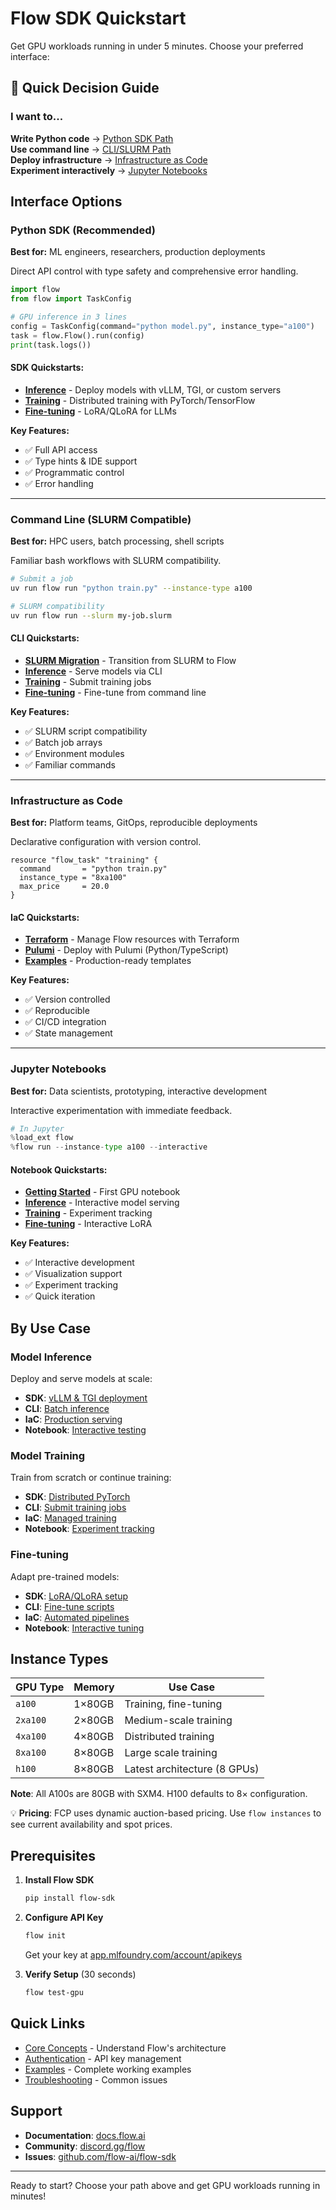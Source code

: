 # Flow SDK Quickstart

Get GPU workloads running in under 5 minutes. Choose your preferred interface:

## 🚀 Quick Decision Guide

### I want to...

**Write Python code** → [Python SDK Path](#python-sdk-recommended)  
**Use command line** → [CLI/SLURM Path](#command-line-slurm-compatible)  
**Deploy infrastructure** → [Infrastructure as Code](#infrastructure-as-code)  
**Experiment interactively** → [Jupyter Notebooks](#jupyter-notebooks)

## Interface Options

### Python SDK (Recommended)
**Best for:** ML engineers, researchers, production deployments

Direct API control with type safety and comprehensive error handling.

```python
import flow
from flow import TaskConfig

# GPU inference in 3 lines
config = TaskConfig(command="python model.py", instance_type="a100")
task = flow.Flow().run(config)
print(task.logs())
```

#### SDK Quickstarts:
- [**Inference**](sdk/inference.md) - Deploy models with vLLM, TGI, or custom servers
- [**Training**](sdk/training.md) - Distributed training with PyTorch/TensorFlow
- [**Fine-tuning**](sdk/fine-tuning.md) - LoRA/QLoRA for LLMs

**Key Features:**
- ✅ Full API access
- ✅ Type hints & IDE support
- ✅ Programmatic control
- ✅ Error handling

---

### Command Line (SLURM Compatible)
**Best for:** HPC users, batch processing, shell scripts

Familiar bash workflows with SLURM compatibility.

```bash
# Submit a job
uv run flow run "python train.py" --instance-type a100

# SLURM compatibility
uv run flow run --slurm my-job.slurm
```

#### CLI Quickstarts:
- [**SLURM Migration**](cli/slurm-migration.md) - Transition from SLURM to Flow
- [**Inference**](cli/inference.md) - Serve models via CLI
- [**Training**](cli/training.md) - Submit training jobs
- [**Fine-tuning**](cli/fine-tuning.md) - Fine-tune from command line

**Key Features:**
- ✅ SLURM script compatibility
- ✅ Batch job arrays
- ✅ Environment modules
- ✅ Familiar commands

---

### Infrastructure as Code
**Best for:** Platform teams, GitOps, reproducible deployments

Declarative configuration with version control.

```hcl
resource "flow_task" "training" {
  command       = "python train.py"
  instance_type = "8xa100"
  max_price     = 20.0
}
```

#### IaC Quickstarts:
- [**Terraform**](iac/terraform.md) - Manage Flow resources with Terraform
- [**Pulumi**](iac/pulumi.md) - Deploy with Pulumi (Python/TypeScript)
- [**Examples**](iac/examples/) - Production-ready templates

**Key Features:**
- ✅ Version controlled
- ✅ Reproducible
- ✅ CI/CD integration
- ✅ State management

---

### Jupyter Notebooks
**Best for:** Data scientists, prototyping, interactive development

Interactive experimentation with immediate feedback.

```python
# In Jupyter
%load_ext flow
%flow run --instance-type a100 --interactive
```

#### Notebook Quickstarts:
- [**Getting Started**](notebook/getting-started.ipynb) - First GPU notebook
- [**Inference**](notebook/inference.ipynb) - Interactive model serving
- [**Training**](notebook/training.ipynb) - Experiment tracking
- [**Fine-tuning**](notebook/fine-tuning.ipynb) - Interactive LoRA

**Key Features:**
- ✅ Interactive development
- ✅ Visualization support
- ✅ Experiment tracking
- ✅ Quick iteration

## By Use Case

### Model Inference
Deploy and serve models at scale:
- **SDK**: [vLLM & TGI deployment](sdk/inference.md)
- **CLI**: [Batch inference](cli/inference.md)
- **IaC**: [Production serving](iac/terraform.md#inference)
- **Notebook**: [Interactive testing](notebook/inference.ipynb)

### Model Training
Train from scratch or continue training:
- **SDK**: [Distributed PyTorch](sdk/training.md)
- **CLI**: [Submit training jobs](cli/training.md)
- **IaC**: [Managed training](iac/terraform.md#training)
- **Notebook**: [Experiment tracking](notebook/training.ipynb)

### Fine-tuning
Adapt pre-trained models:
- **SDK**: [LoRA/QLoRA setup](sdk/fine-tuning.md)
- **CLI**: [Fine-tune scripts](cli/fine-tuning.md)
- **IaC**: [Automated pipelines](iac/terraform.md#fine-tuning)
- **Notebook**: [Interactive tuning](notebook/fine-tuning.ipynb)

## Instance Types

| GPU Type | Memory | Use Case |
|----------|--------|----------|
| `a100` | 1×80GB | Training, fine-tuning |
| `2xa100` | 2×80GB | Medium-scale training |
| `4xa100` | 4×80GB | Distributed training |
| `8xa100` | 8×80GB | Large scale training |
| `h100` | 8×80GB | Latest architecture (8 GPUs) |

**Note**: All A100s are 80GB with SXM4. H100 defaults to 8× configuration.

💡 **Pricing**: FCP uses dynamic auction-based pricing. Use `flow instances` to see current availability and spot prices.

## Prerequisites

1. **Install Flow SDK**
   ```bash
   pip install flow-sdk
   ```

2. **Configure API Key**
   ```bash
   flow init
   ```
   Get your key at [app.mlfoundry.com/account/apikeys](https://app.mlfoundry.com/account/apikeys)

3. **Verify Setup** (30 seconds)
   ```bash
   flow test-gpu
   ```

## Quick Links

- [Core Concepts](../getting-started/core-concepts.md) - Understand Flow's architecture
- [Authentication](../getting-started/authentication.md) - API key management
- [Examples](../../examples/) - Complete working examples
- [Troubleshooting](../troubleshooting/) - Common issues

## Support

- **Documentation**: [docs.flow.ai](https://docs.flow.ai)
- **Community**: [discord.gg/flow](https://discord.gg/flow)
- **Issues**: [github.com/flow-ai/flow-sdk](https://github.com/flow-ai/flow-sdk)

---

Ready to start? Choose your path above and get GPU workloads running in minutes!